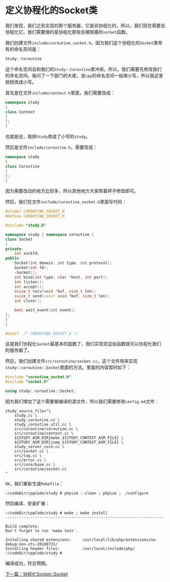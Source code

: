 # 定义协程化的Socket类

我们发现，我们之前实现的那个服务器，它是非协程化的，所以，我们现在需要去协程化它。我们需要做的是协程化那些会被阻塞的`socket`函数。

我们创建文件`include/coroutine_socket.h`。因为我们这个协程化的`Socket`类带有的命名空间是：

```cpp
Study::Coroutine
```

这个命名空间会和我们的`Study::Coroutine`类冲突，所以，我们需要先修改我们的命名空间。我问了一下部门的大佬，说`cpp`的命名空间一般用小写，所以我这里统统改成小写。

首先是在文件`include/context.h`里面，我们需要改成：

```cpp
namespace study
{
class Context
{
};
}
```

也就是说，我把`Study`改成了小写的`study`。

然后是文件`include/coroutine.h`，需要改成：

```cpp
namespace study
{
class Coroutine
{
};
}
```

因为需要改动的地方比较多，所以其他地方大家照着样子修改即可。

然后，我们在文件`include/coroutine_socket.h`里面写代码：

```cpp
#ifndef COROUTINE_SOCKET_H
#define COROUTINE_SOCKET_H

#include "study.h"

namespace study { namespace coroutine {
class Socket
{
private:
    int sockfd;
public:
    Socket(int domain, int type, int protocol);
    Socket(int fd);
    ~Socket();
    int bind(int type, char *host, int port);
    int listen();
    int accept();
    ssize_t recv(void *buf, size_t len);
    ssize_t send(const void *buf, size_t len);
    int close();

    bool wait_event(int event);
};
}
}

#endif	/* COROUTINE_SOCKET_H */
```

这是我们协程化`Socket`最基本的函数了，我们实现完这些函数就可以协程化我们的服务器了。

然后，我们创建文件`src/coroutine/socket.cc`，这个文件用来实现`study::coroutine::Socket`里面的方法。里面的内容暂时如下：

```cpp
#include "coroutine_socket.h"
#include "socket.h"

using study::coroutine::Socket;

```

因为我们增加了这个需要被编译的源文件，所以我们需要修改`config.m4`文件：

```shell
study_source_file="\
    study.cc \
    study_coroutine.cc \
    study_coroutine_util.cc \
    src/coroutine/coroutine.cc \
    src/coroutine/context.cc \
    ${STUDY_ASM_DIR}make_${STUDY_CONTEXT_ASM_FILE} \
    ${STUDY_ASM_DIR}jump_${STUDY_CONTEXT_ASM_FILE} \
    study_server_coro.cc \
    src/socket.cc \
    src/log.cc \
    src/error.cc \
    src/core/base.cc \
    src/coroutine/socket.cc
"
```

`OK`，我们重新生成`Makefile`：

```shell
~/codeDir/cppCode/study # phpize --clean ; phpize ; ./configure
```

然后编译、安装扩展：

```shell
~/codeDir/cppCode/study # make ; make install
----------------------------------------------------------------------

Build complete.
Don't forget to run 'make test'.

Installing shared extensions:     /usr/local/lib/php/extensions/no-debug-non-zts-20180731/
Installing header files:          /usr/local/include/php/
~/codeDir/cppCode/study # 
```

编译成功，符合预期。

[下一篇：协程化Socket::Socket](./《PHP扩展开发》-协程-协程化Socket::Socket.md)






